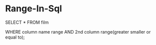 # Range-In-Sql
SELECT * FROM film

WHERE column name range AND 2nd column range(greater smaller or equal to);
